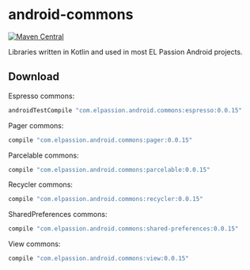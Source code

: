 # android-commons
[![Maven Central](https://img.shields.io/maven-central/v/com.elpassion.android.commons/espresso.svg?label=maven%20central)](http://search.maven.org/#search%7Cga%7C1%7Cg%3A%22com.elpassion.android.commons%22)

Libraries written in Kotlin and used in most EL Passion Android projects.

Download
--------

Espresso commons:

```groovy
androidTestCompile "com.elpassion.android.commons:espresso:0.0.15"
```

Pager commons:

```groovy
compile "com.elpassion.android.commons:pager:0.0.15"
```

Parcelable commons:

```groovy
compile "com.elpassion.android.commons:parcelable:0.0.15"
```

Recycler commons:

```groovy
compile "com.elpassion.android.commons:recycler:0.0.15"
```

SharedPreferences commons:

```groovy
compile "com.elpassion.android.commons:shared-preferences:0.0.15"
```

View commons:

```groovy
compile "com.elpassion.android.commons:view:0.0.15"
```
